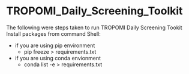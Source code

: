 # TROPOMI_Daily_Screening_Toolkit

The following were steps taken to run TROPOMI Daily Screening Tookit
Install packages from command Shell: 
- if you are using pip environment 
  -   pip freeze > requirements.txt
- if you are using conda envionment 
  -   conda list -e > requirements.txt   

